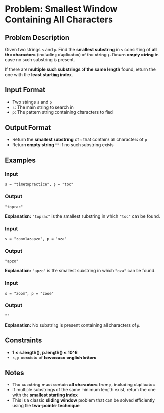 
# Problem: Smallest Window Containing All Characters

## Problem Description
Given two strings `s` and `p`. Find the **smallest substring** in `s` consisting of **all the characters** (including duplicates) of the string `p`. Return **empty string** in case no such substring is present.

If there are **multiple such substrings of the same length** found, return the one with the **least starting index**.

## Input Format
- Two strings `s` and `p`
- `s`: The main string to search in
- `p`: The pattern string containing characters to find

## Output Format
- Return the **smallest substring** of `s` that contains all characters of `p`
- Return **empty string** `""` if no such substring exists

## Examples

### Input
`s = "timetopractice", p = "toc"`<br/>

### Output
`"toprac"`<br/>

**Explanation:** `"toprac"` is the smallest substring in which `"toc"` can be found.

### Input
`s = "zoomlazapzo", p = "oza"`<br/>

### Output
`"apzo"`<br/>

**Explanation:** `"apzo"` is the smallest substring in which `"oza"` can be found.

### Input
`s = "zoom", p = "zooe"`<br/>

### Output
`""`<br/>

**Explanation:** No substring is present containing all characters of `p`.

## Constraints
- **1 ≤ s.length(), p.length() ≤ 10^6**
- `s`, `p` consists of **lowercase english letters**

## Notes
- The substring must contain **all characters** from `p`, including duplicates
- If multiple substrings of the same minimum length exist, return the one with the **smallest starting index**
- This is a classic **sliding window** problem that can be solved efficiently using the **two-pointer technique**

